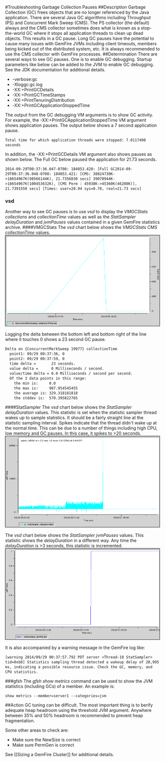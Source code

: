 #Troubleshooting Garbage Collection Pauses
##Description
Garbage Collection (GC) frees objects that are no longer referenced by the Java application. There are several Java GC algorithms including Throughput (PS) and Concurrent Mark Sweep (CMS). The PS collector (the default) always and the CMS collector sometimes does what is known as a stop-the-world GC where it stops all application threads to clean up dead objects. This results in a GC pause. Long GC pauses have the potential to cause many issues with GemFire JVMs including client timeouts, members being kicked out of the distributed system, etc. It is always recommended to use the CMS collector with GemFire processes.
##Determination
There are several ways to see GC pauses. One is to enable GC debugging. Startup parameters like below can be added to the JVM to enable GC debugging. See the JDK documentation for additional details.

* -verbose:gc
* -Xloggc:gc.log
* -XX:+PrintGCDetails
* -XX:+PrintGCTimeStamps
* -XX:+PrintTenuringDistribution
* -XX:+PrintGCApplicationStoppedTime

The output from the GC debugging VM arguments is to show GC activity. For example, the -XX:+PrintGCApplicationStoppedTime VM argument shows application pauses. The output below shows a 7 second application pause.

	Total time for which application threads were stopped: 7.0117490 seconds
In addition, the -XX:+PrintGCDetails VM argument also shows pauses as shown below. The Full GC below paused the application for 21.73 seconds.

	2014-09-29T00:37:36.047-0700: 184053.420: [Full GC2014-09-29T00:37:36.048-0700: 184053.421: [CMS: 38824730K->18654967K(98566144K), 21.7356830 secs] 39078944K->18654967K(100453632K), [CMS Perm : 45938K->45360K(46208K)], 21.7391550 secs] [Times: user=20.94 sys=0.78, real=21.73 secs]
 
### vsd
Another way to see GC pauses is to use *vsd* to display the *VMGCStats collections* and *collectionTime* values as well as the *StatSampler delayDuration* and *jvmPauses* values contained in a given GemFire statistics archive.
####VMGCStats
The *vsd* chart below shows the *VMGCStats CMS collectionTime* values.
![VMMemoryPoolStats](images/troubleshooting_gc_pauses_image001.gif)

Logging the delta between the bottom left and bottom right of the line where it touches 0 shows a 23 second GC pause.

	Delta on {ConcurrentMarkSweep 19977} collectionTime
	  point1: 09/29 00:37:36, 0
	  point2: 09/29 00:37:59, 0
	  time delta =       23 seconds.
	  value delta =      0 Milliseconds / second.
	  value/time delta = 0.0 Milliseconds / second per second.
	  Of the 3 data points in this range:
	    the min is:     0.0
	    the max is:     987.954545455
	    the average is: 329.318181818
	    the stddev is:  570.395822765
####StatSampler
The *vsd* chart below shows the *StatSampler delayDuration* values. This statistic is set when the statistic sampler thread wakes up to sample statistics. It should be a fairly straight line at the statistic sampling interval. Spikes indicate that the thread didn't wake up at the normal time. This can be due to a number of things including high CPU, low memory and GC pauses. In this case, it spikes to >20 seconds.
![VMMemoryPoolStats](images/troubleshooting_gc_pauses_image002.gif)

The *vsd* chart below shows the *StatSampler jvmPauses* values. This statistic shows the *delayDuration* in a different way. Any time the *dalayDuration* is >3 seconds, this statistic is incremented.
![VMMemoryPoolStats](images/troubleshooting_gc_pauses_image003.gif)

It is also accompanied by a warning message in the GemFire log like:

	[warning 2014/09/29 00:37:57.792 PDT server <Thread-10 StatSampler> tid=0xb8] Statistics sampling thread detected a wakeup delay of 20,995 ms, indicating a possible resource issue. Check the GC, memory, and CPU statistics.
###gfsh
The *gfsh show metrics* command can be used to show the JVM statistics (including GCs) of a member. An example is:

	show metrics --member=server1 --categories=jvm

##Action
GC tuning can be difficult. The most important thing is to berify adequate heap headroom using the threshold JVM argument. Anywhere between 35% and 50% headroom is recommended to prevent heap fragmentation.

Some other areas to check are:

* Make sure the NewSize is correct
* Make sure PermGen is correct

See [[Sizing a GemFire Cluster]] for additional details.